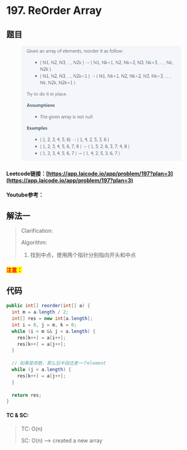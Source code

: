 # 197. ReOrder Array

## 题目

<figure><img src="../../.gitbook/assets/image (2) (4).png" alt=""><figcaption></figcaption></figure>

#### Leetcode链接：[https://app.laicode.io/app/problem/197?plan=3](https://app.laicode.io/app/problem/197?plan=3)

#### Youtube参考：

## 解法一

> Clarification:&#x20;
>
> Algorithm:&#x20;
>
> 1. 找到中点，使用两个指针分别指向开头和中点

#### <mark style="color:red;">注意：</mark>

## 代码

```java
public int[] reorder(int[] a) {
  int m = a.length / 2;
  int[] res = new int[a.length];
  int i = 0, j = m, k = 0;
  while (i < m && j < a.length) {
    res[k++] = a[i++];
    res[k++] = a[j++];
  }

  // 如果是奇数，那么后半段还差一个element
  while (j < a.length) {
    res[k++] = a[j++];
  }

  return res;
}
```

#### TC & SC:&#x20;

> TC: O(n)
>
> SC: O(n) --> created a new array
